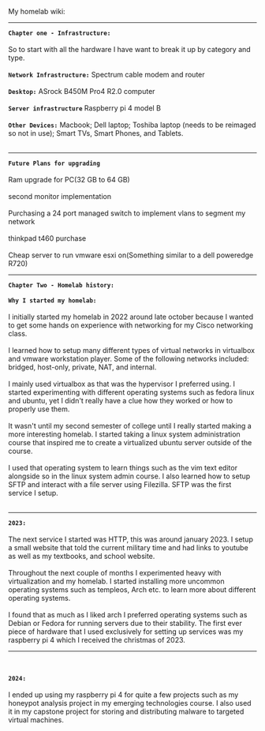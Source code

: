My homelab wiki:
_________________________________________________________________________________
**`Chapter one - Infrastructure:`**
<br> <br>
So to start with all the hardware I have want to break it up by category and type.
<br> <br>
**`Network Infrastructure:`** Spectrum cable modem and router
<br> <br>
**`Desktop:`** ASrock B450M Pro4 R2.0 computer
<br> <br>
**`Server infrastructure`** Raspberry pi 4 model B
<br> <br>
**`Other Devices:`** Macbook; Dell laptop; Toshiba laptop (needs to be reimaged so not in use); Smart TVs, Smart Phones, and Tablets.
<br> <br>
__________________________________________________________________________________
**`Future Plans for upgrading`**
<br> <br>
Ram upgrade for PC(32 GB to 64 GB)
<br> <br>
second monitor implementation
<br> <br>
Purchasing a 24 port managed switch to implement vlans to segment my network
<br> <br>
thinkpad t460 purchase
<br> <br>
Cheap server to run vmware esxi on(Something similar to a dell poweredge R720)

_________________________________________________________________________________
**`Chapter Two - Homelab history:`**
<br> <br>
**`Why I started my homelab:`**
<br> <br>
I initially started my homelab in 2022 around late october because I wanted to get some hands on experience with networking for my Cisco networking class.
<br> <br>
I learned how to setup many different types of virtual networks in virtualbox and vmware workstation player. Some of the following networks included: bridged, host-only, private, NAT, and internal.
<br> <br>
I mainly used virtualbox as that was the hypervisor I preferred using. I started experimenting with different operating systems such as fedora linux and ubuntu, yet I didn't really have a clue how they worked or how to properly use them.
<br> <br>
It wasn't until my second semester of college until I really started making a more interesting homelab. I started taking a linux system administration course that inspired me to create a virtualized ubuntu server outside of the course.
<br> <br>
I used that operating system to learn things such as the vim text editor alongside so in the linux system admin course. I also learned how to setup SFTP and interact with a file server using Filezilla. SFTP was the first service I setup.
<br> <br>
_________________________________________________________________________________
**`2023:`**
<br> <br>
The next service I started was HTTP, this was around january 2023. I setup a small website that told the current military time and had links to youtube as well as my textbooks, and school website.
<br> <br>
Throughout the next couple of months I experimented heavy with virtualization and my homelab. I started installing more uncommon operating systems such as templeos, Arch etc. to learn more about different operating systems. 
<br> <br>
I found that as much as I liked arch I preferred operating systems such as Debian or Fedora for running servers due to their stability. The first ever piece of hardware that I used exclusively for setting up services was my raspberry pi 4 which I received the christmas of 2023.
_________________________________________________________________________________
<br> <br>
**`2024:`**
<br> <br>
I ended up using my raspberry pi 4 for quite a few projects such as my honeypot analysis project in my emerging technologies course. I also used it in my capstone project for storing and distributing malware to targeted virtual machines.
<br> <br>

